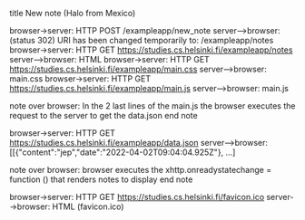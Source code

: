 title New note (Halo from Mexico)

browser->server: HTTP POST /exampleapp/new_note
server-->browser: (status 302) URI has been changed temporarily to: /exampleapp/notes
browser->server: HTTP GET https://studies.cs.helsinki.fi/exampleapp/notes
server-->browser: HTML
browser->server: HTTP GET https://studies.cs.helsinki.fi/exampleapp/main.css
server-->browser: main.css
browser->server: HTTP GET https://studies.cs.helsinki.fi/exampleapp/main.js
server-->browser: main.js

note over browser:
In the 2 last lines of the main.js 
the browser executes the request 
to the server to get the data.json
end note

browser->server: HTTP GET https://studies.cs.helsinki.fi/exampleapp/data.json
server-->browser: [[{"content":"jep","date":"2022-04-02T09:04:04.925Z"}, ...]

note over browser:
browser executes the 
xhttp.onreadystatechange = function ()
that renders notes to display
end note

browser->server: HTTP GET https://studies.cs.helsinki.fi/favicon.ico
server-->browser: HTML (favicon.ico)